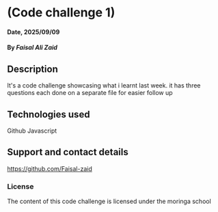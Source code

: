 # (Code challenge 1)

#### Date, 2025/09/09

#### By *Faisal Ali Zaid*

## Description
It's a code challenge showcasing what i learnt last week. it has three questions each done on a separate file for easier follow up


## Technologies used

Github
Javascript

## Support and contact details
https://github.com/Faisal-zaid

### License
The content of this code challenge is licensed under the moringa school
